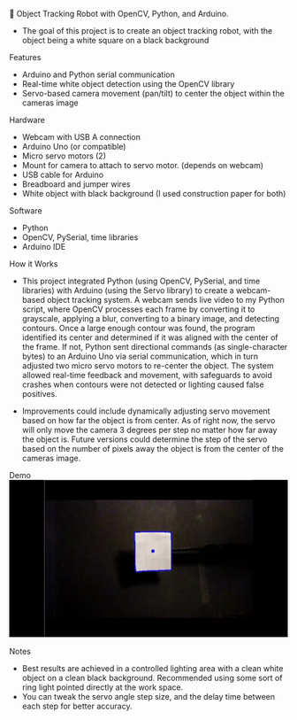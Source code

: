 🎯 Object Tracking Robot with OpenCV, Python, and Arduino. 

- The goal of this project is to create an object tracking robot, with the object being a white square on a black background

Features
- Arduino and Python serial communication
- Real-time white object detection using the OpenCV library
- Servo-based camera movement (pan/tilt) to center the object within the cameras image

Hardware
- Webcam with USB A connection
- Arduino Uno (or compatible)
- Micro servo motors (2)
- Mount for camera to attach to servo motor. (depends on webcam)
- USB cable for Arduino
- Breadboard and jumper wires
- White object with black background (I used construction paper for both)

Software
- Python
- OpenCV, PySerial, time libraries
- Arduino IDE

How it Works
- This project integrated Python (using OpenCV, PySerial, and time libraries) with Arduino (using the Servo library) to create a webcam-based object tracking system. A webcam sends live video to my Python script, where OpenCV processes each frame by converting it to grayscale, applying a blur, converting to a binary image, and detecting contours. Once a large enough contour was found, the program identified its center and determined if it was aligned with the center of the frame. If not, Python sent directional commands (as single-character bytes) to an Arduino Uno via serial communication, which in turn adjusted two micro servo motors to re-center the object. The system allowed real-time feedback and movement, with safeguards to avoid crashes when contours were not detected or lighting caused false positives. 

- Improvements could include dynamically adjusting servo movement based on how far the object is from center. As of right now, the servo will only move the camera 3 degrees per step no matter how far away the object is. Future versions could determine the step of the servo based on the number of pixels away the object is from the center of the cameras image.


Demo 
![Demo](object_tracking_demo.gif)


Notes
- Best results are achieved in a controlled lighting area with a clean white object on a clean black background. Recommended using some sort of ring light pointed directly at the work space.
- You can tweak the servo angle step size, and the delay time between each step for better accuracy.
